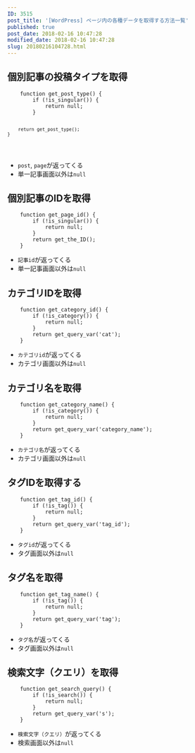 ```yaml
---
ID: 3515
post_title: '[WordPress] ページ内の各種データを取得する方法一覧'
published: true
post_date: 2018-02-16 10:47:28
modified_date: 2018-02-16 10:47:28
slug: 20180216104728.html
---
```

<p><!--more--></p>
<h2>個別記事の投稿タイプを取得</h2>
<pre><code class="language-php">    function get_post_type() {
        if (!is_singular()) {
            return null;
        }

        return get_post_type();
    }
</code></pre>
<ul>
<li><code>post</code>, <code>page</code>が返ってくる</li>
<li>単一記事画面以外は<code>null</code></li>
</ul>
<h2>個別記事のIDを取得</h2>
<pre><code class="language-php">    function get_page_id() {
        if (!is_singular()) {
            return null;
        }
        return get_the_ID();
    }
</code></pre>
<ul>
<li><code>記事id</code>が返ってくる</li>
<li>単一記事画面以外は<code>null</code></li>
</ul>
<h2>カテゴリIDを取得</h2>
<pre><code class="language-php">    function get_category_id() {
        if (!is_category()) {
            return null;
        }
        return get_query_var('cat');
    }
</code></pre>
<ul>
<li><code>カテゴリid</code>が返ってくる</li>
<li>カテゴリ画面以外は<code>null</code></li>
</ul>
<h2>カテゴリ名を取得</h2>
<pre><code class="language-php">    function get_category_name() {
        if (!is_category()) {
            return null;
        }
        return get_query_var('category_name');
    }
</code></pre>
<ul>
<li><code>カテゴリ名</code>が返ってくる</li>
<li>カテゴリ画面以外は<code>null</code></li>
</ul>
<h2>タグIDを取得する</h2>
<pre><code class="language-php">    function get_tag_id() {
        if (!is_tag()) {
            return null;
        }
        return get_query_var('tag_id');
    }
</code></pre>
<ul>
<li><code>タグid</code>が返ってくる</li>
<li>タグ画面以外は<code>null</code></li>
</ul>
<h2>タグ名を取得</h2>
<pre><code class="language-php">    function get_tag_name() {
        if (!is_tag()) {
            return null;
        }
        return get_query_var('tag');
    }
</code></pre>
<ul>
<li><code>タグ名</code>が返ってくる</li>
<li>タグ画面以外は<code>null</code></li>
</ul>
<h2>検索文字（クエリ）を取得</h2>
<pre><code class="language-php">    function get_search_query() {
        if (!is_search()) {
            return null;
        }
        return get_query_var('s');
    }
</code></pre>
<ul>
<li><code>検索文字（クエリ）</code>が返ってくる</li>
<li>検索画面以外は<code>null</code></li>
</ul>